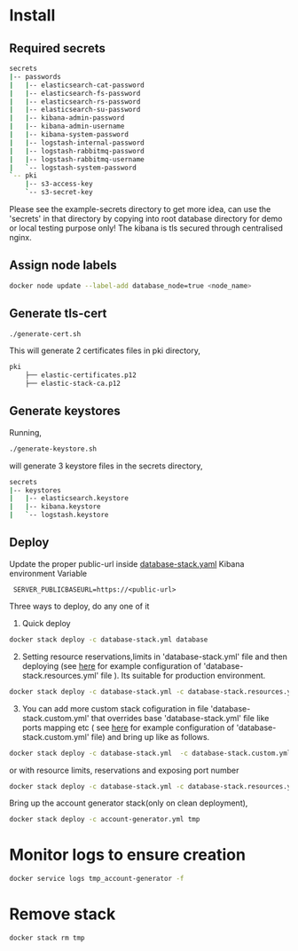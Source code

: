 # Install
## Required secrets
```sh
secrets
|-- passwords
|   |-- elasticsearch-cat-password
|   |-- elasticsearch-fs-password 
|   |-- elasticsearch-rs-password
|   |-- elasticsearch-su-password
|   |-- kibana-admin-password
|   |-- kibana-admin-username
|   |-- kibana-system-password
|   |-- logstash-internal-password
|   |-- logstash-rabbitmq-password
|   |-- logstash-rabbitmq-username
|   `-- logstash-system-password
`-- pki
    |-- s3-access-key
    `-- s3-secret-key
```
Please see the example-secrets directory to get more idea, can use the 'secrets' in that directory by copying into root database directory  for demo or local testing purpose only! The kibana is tls secured through centralised nginx.

## Assign node labels

```sh
docker node update --label-add database_node=true <node_name>
```
## Generate tls-cert
```sh
./generate-cert.sh
```
This will generate 2 certificates files in pki directory,
```sh
pki
    ├── elastic-certificates.p12
    ├── elastic-stack-ca.p12
```

## Generate keystores
Running,
```sh
./generate-keystore.sh
```
will generate 3 keystore files in the secrets directory,
```sh
secrets
|-- keystores
|   |-- elasticsearch.keystore
|   |-- kibana.keystore
|   `-- logstash.keystore
```

## Deploy

Update the proper public-url inside [database-stack.yaml](https://github.com/pranavv0/iudx-deployment/blob/elk-version-update/Docker-Swarm-deployment/single-node/elk/database-stack.yml) Kibana environment Variable

``` SERVER_PUBLICBASEURL=https://<public-url>```

Three ways to deploy, do any one of it
1. Quick deploy
```sh
docker stack deploy -c database-stack.yml database
```
2. Setting resource reservations,limits in 'database-stack.yml' file and then deploying (see [here](example-database-stack.resources.yml) for example configuration of 'database-stack.resources.yml' file ). Its suitable for production environment.

```sh
docker stack deploy -c database-stack.yml -c database-stack.resources.yml database
```
3. You can add more custom stack cofiguration in file 'database-stack.custom.yml' that overrides base 'database-stack.yml' file like ports mapping etc ( see [here](example-database-stack.custom.yml) for example configuration of 'database-stack.custom.yml' file)  and bring up like as follows.
```sh
docker stack deploy -c database-stack.yml  -c database-stack.custom.yml database
```
or
with resource limits, reservations and exposing port number
```sh
docker stack deploy -c database-stack.yml -c database-stack.resources.yml -c database-stack.custom.yml database
```

Bring up the account generator stack(only on clean deployment),
```sh
docker stack deploy -c account-generator.yml tmp 
```

# Monitor logs to ensure creation
```sh
docker service logs tmp_account-generator -f
```

# Remove stack
```sh
docker stack rm tmp 
```

